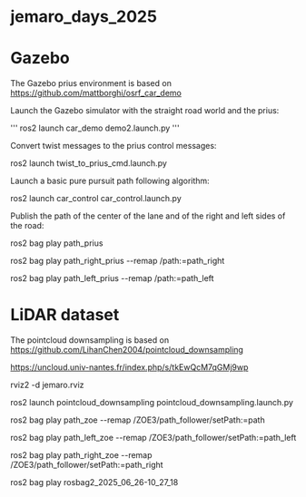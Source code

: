 # jemaro_days_2025


# Gazebo
The Gazebo prius environment is based on https://github.com/mattborghi/osrf_car_demo

Launch the Gazebo simulator with the straight road world and the prius:

'''
ros2 launch car_demo demo2.launch.py
'''

Convert twist messages to the prius control messages:

ros2 launch twist_to_prius_cmd.launch.py

Launch a basic pure pursuit path following algorithm:

ros2 launch car_control car_control.launch.py

Publish the path of the center of the lane and of the right and left sides of the road:

ros2 bag play path_prius

ros2 bag play path_right_prius --remap /path:=path_right

ros2 bag play path_left_prius --remap /path:=path_left

# LiDAR dataset
The pointcloud downsampling is based on https://github.com/LihanChen2004/pointcloud_downsampling

https://uncloud.univ-nantes.fr/index.php/s/tkEwQcM7qGMj9wp

rviz2 -d jemaro.rviz

ros2 launch pointcloud_downsampling pointcloud_downsampling.launch.py

ros2 bag play path_zoe --remap /ZOE3/path_follower/setPath:=path

ros2 bag play path_left_zoe --remap /ZOE3/path_follower/setPath:=path_left

ros2 bag play path_right_zoe --remap /ZOE3/path_follower/setPath:=path_right

ros2 bag play rosbag2_2025_06_26-10_27_18





